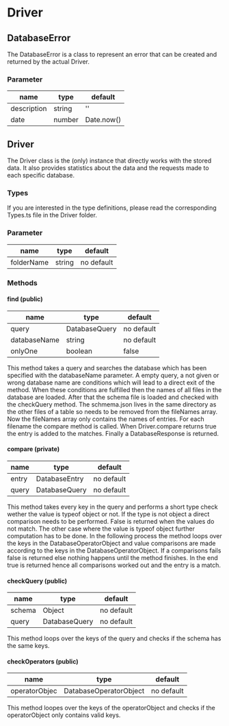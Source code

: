 # Driver

## DatabaseError

The DatabaseError is a class to represent an error that
can be created and returned by the actual Driver.

### Parameter

|name|type|default|
|---|---|---|
|description|string|''|
|date|number|Date.now()|

## Driver

The Driver class is the (only) instance that directly works with the
stored data. It also provides statistics about the data and the
requests made to each specific database.

### Types

If you are interested in the type definitions, please read the corresponding Types.ts file in the Driver folder.

### Parameter

|name|type|default|
|---|---|---|
|folderName|string|no default|


### Methods

#### find (public)

|name|type|default|
|---|---|---|
|query|DatabaseQuery|no default|
|databaseName|string|no default|
|onlyOne|boolean|false|

This method takes a query and searches the database which has been specified with the databaseName
parameter. A empty query, a not given or wrong database name are conditions which will lead to a direct exit of
the method. When these conditions are fulfilled then the names of all files in the database are loaded.
After that the schema file is loaded and checked with the checkQuery method.
The schmema.json lives in the same directory as the other files of a table so needs to be removed from
the fileNames array. Now the fileNames array only contains the names of entries.
For each filename the compare method is called. When Driver.compare returns true the entry is added to the
matches. Finally a DatabaseResponse is returned.

#### compare (private)

|name|type|default|
|---|---|---|
|entry|DatabaseEntry|no default|
|query|DatabaseQuery|no default|

This method takes every key in the query and performs a short type check wether the value is typeof object or not.
If the type is not object a direct comparison needs to be performed. False is returned when the values do not match.
The other case where the value is typeof object further computation has to be done.
In the following process the method loops over the keys in the DatabaseOperatorObject and value comparisons are
made according to the keys in the DatabaseOperatorObject. If a comparisons fails false is returned else nothing happens until the
method finishes. In the end true is returned hence all comparisons worked out and the entry is a match.

#### checkQuery (public)

|name|type|default|
|---|---|---|
|schema|Object|no default|
|query|DatabaseQuery|no default|

This method loops over the keys of the query and checks if the schema has the same
keys.

#### checkOperators (public)

|name|type|default|
|---|---|---|
|operatorObjec|DatabaseOperatorObject|no default|

This method loopes over the keys of the operatorObject and checks if the operatorObject only
contains valid keys.